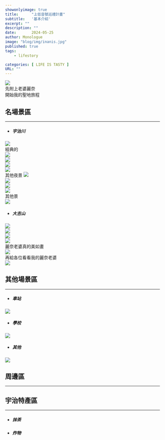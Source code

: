 ```yaml
---
showonlyimage: true
title:      "上低音號巡禮計畫"
subtitle:   '基本介紹'
excerpt: ""
description: ""
date:       2024-05-25
author: Monologue    
image: "blog/img/inanis.jpg"
published: true 
tags:
    - lifestory

categories: [ LIFE IS TASTY ]
URL: ""
---
```

![](/blog/ufo/麗奈老婆1.jpg)  
先附上老婆麗奈  
開始我的聖地旅程  
## 名場景區
***

* ##### 宇治川
![](/blog/ufo/宇治川1.jpg)  
經典的  
![](/blog/ufo/宇治川4.gif)  
![](/blog/ufo/宇治川5.gif)  
![](/blog/ufo/宇治川2.jpg)  
![](/blog/ufo/宇治川3.jpg)  
其他夜景
![](/blog/ufo/宇治川6.gif)  
![](/blog/ufo/宇治川7.jpg)  
![](/blog/ufo/宇治川9.jpg)  
![](/blog/ufo/宇治川10.jpg)  
其他景  
![](/blog/ufo/宇治川11.jpg)  
* ##### 大吉山
![](/blog/ufo/大吉山夜景2.gif)  
![](/blog/ufo/大吉山夜景1.gif)  
![](/blog/ufo/大吉山夜景5.jpg)  
![](/blog/ufo/大吉山夜景4.jpg)  
麗奈老婆真的美如畫  
![](/blog/ufo/大吉山夜景3.gif)  
再給各位看看我的麗奈老婆  
![](/blog/ufo/麗奈老婆2.gif)  
## 其他場景區
***
* ##### 車站
![](/blog/ufo/宇治車站京阪.jpg)  
* ##### 學校
![](/blog/ufo/校門口.jpg)  
* ##### 其他
![](/blog/ufo/便利商店.jpg)  
## 周邊區
***
## 宇治特產區
***
* ##### 抹茶
* ##### 炸物
##### 
<!--more-->

